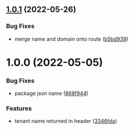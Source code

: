 ## [1.0.1](https://github.com/Cidekar/laravel-tenantmagic/compare/v1.0.0...v1.0.1) (2022-05-26)


### Bug Fixes

* merge name and domain onto route ([b5bd939](https://github.com/Cidekar/laravel-tenantmagic/commit/b5bd9395161f5a7cc3b635ab71ca0f1e72d67d6f))

# 1.0.0 (2022-05-05)


### Bug Fixes

* package json name ([868f944](https://github.com/Cidekar/laravel-tenantmagic/commit/868f944840725193f828311951ec54baefff309e))


### Features

* tenant name returned in header ([3346fda](https://github.com/Cidekar/laravel-tenantmagic/commit/3346fdaf4a1cd4a475e4353927a562a02b3070a6))
